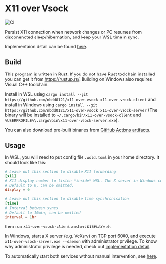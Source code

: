 X11 over Vsock
==============

![CI](https://github.com/nbdd0121/x11-over-vsock/workflows/CI/badge.svg?branch=master)

Persist X11 connection when network changes or PC resumes from disconencted sleep/hibernation, and keep your WSL time in sync.

Implementaion detail can be found [here](docs/impl.md).

## Build

This program is written in Rust. If you do not have Rust toolchain installed you can get it from https://rustup.rs/. Building on Windows also requires Visual C++ toolchain.

Install in WSL using `cargo install --git https://github.com/nbdd0121/x11-over-vsock x11-over-vsock-client` and install in Windows using `cargo install --git https://github.com/nbdd0121/x11-over-vsock x11-over-vsock-server` (The binary will be installed to `~/.cargo/bin/x11-over-vsock-client` and `%USERPROFILE%\.cargo\bin\x11-over-vsock-server.exe`).

You can also download pre-built binaries from [GitHub Actions artifacts](https://github.com/nbdd0121/x11-over-vsock/actions?query=branch%3Amaster).

## Usage

In WSL, you will need to put config file `.wsld.toml` in your home directory. It should look like this:
```toml
# Leave out this section to disable X11 forwarding
[x11]
# X11 display number to listen *inside* WSL. The X server in Windows currently is fixed to be on port 6000.
# Default to 0, can be omitted.
display = 0

# Leave out this section to disable time synchronisation
[time]
# Interval between syncs
# Default to 10min, can be omitted
interval = 1hr
```
then run `x11-over-vsock-client` and set `DISPLAY=:0`.

In Windows, start a X server (e.g. VcXsrv) on TCP port 6000, and execute `x11-over-vsock-server.exe --daemon` with administrator privilege. To know why administrator privilege is needed, check out [implementation detail](docs/impl.md).

To automatically start both services without manual intervention, see [here](docs/auto.md).

